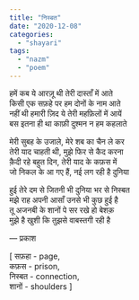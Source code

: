 ```yaml
---
title: "निस्बत"
date: "2020-12-08"
categories: 
  - "shayari"
tags: 
  - "nazm"
  - "poem"
---
```


हमें कब ये आरज़ू थी तेरी दास्ताँ में आते  
किसी एक सफ़हे पर हम दोनों के नाम आते  
नहीं थी हमारी ज़िद ये तेरी महफ़िलों में आयें  
बस इतना ही था काफ़ी दुश्मन न हम कहलाते

मेरी सुबह के उजाले, मेरे शब का चैन ले कर  
तेरी याद चाहती थी, मुझे फिर से कैद करना  
क़ैदी रहे बहुत दिन, तेरी याद के कफ़स में  
जो निकल के आ गए हैं, नई लग रही है दुनिया

हुई तेरे दम से जितनी भी दुनिया भर से निस्बत  
मझे राह अपनी आसाँ उनसे भी कुछ हुई है  
तू अजनबी के शानों पे सर रखे हो बेशक़  
मुझे है खुशी कि तुझसे वाबस्तगी रही है

― प्रकाश

\[ सफ़हा - page,  
कफ़स - prison,  
निस्बत - connection,  
शानों - shoulders \]
